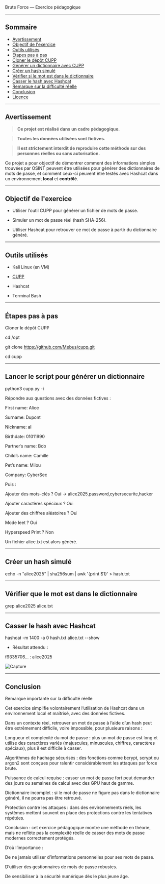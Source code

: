 Brute Force — Exercice pédagogique

---

## Sommaire

- [Avertissement](#avertissement)
- [Objectif de l'exercice](#objectif-de-lexercice)
- [Outils utilisés](#outils-utilisés)
- [Étapes pas à pas](#étapes-pas-à-pas)
- [Cloner le dépôt CUPP](#cloner-le-dépôt-cupp)
- [Générer un dictionnaire avec CUPP](#générer-un-dictionnaire-avec-cupp)
- [Créer un hash simulé](#créer-un-hash-simulé)
- [Vérifier si le mot est dans le dictionnaire](#vérifier-si-le-mot-est-dans-le-dictionnaire)
- [Casser le hash avec Hashcat](#casser-le-hash-avec-hashcat)
- [Remarque sur la difficulté réelle](#remarque-sur-la-difficulté-réelle)
- [Conclusion](#conclusion)
- [Licence](#licence)

---

## Avertissement

> **Ce projet est réalisé dans un cadre pédagogique.**  

> **Toutes les données utilisées sont fictives.**  

> **Il est strictement interdit de reproduire cette méthode sur des personnes réelles ou sans autorisation.**


Ce projet a pour objectif de démontrer comment des informations simples trouvées par OSINT peuvent être utilisées pour générer des dictionnaires de mots de passe, et comment ceux-ci peuvent être testés avec Hashcat dans un environnement **local** et **contrôlé**.

---

## **Objectif de l'exercice**


- Utiliser l'outil CUPP pour générer un fichier de mots de passe.

- Simuler un mot de passe réel (hash SHA-256).

- Utiliser Hashcat pour retrouver ce mot de passe à partir du dictionnaire généré.

---

## **Outils utilisés**

- Kali Linux (en VM)

- [CUPP](https://github.com/Mebus/cupp)

- Hashcat

- Terminal Bash

---

## Étapes pas à pas

 Cloner le dépôt CUPP

cd /opt

git clone https://github.com/Mebus/cupp.git

cd cupp

---

## Lancer le script pour générer un dictionnaire

python3 cupp.py -i


Répondre aux questions avec des données fictives :

First name: Alice

Surname: Dupont

Nickname: al

Birthdate: 01011990

Partner’s name: Bob

Child’s name: Camille

Pet’s name: Milou

Company: CyberSec


Puis :

Ajouter des mots-clés ? Oui → alice2025,password,cybersecurite,hacker

Ajouter caractères spéciaux ? Oui

Ajouter des chiffres aléatoires ? Oui

Mode leet ? Oui

Hyperspeed Print ? Non

Un fichier alice.txt est alors généré.

---

## Créer un hash simulé

echo -n "alice2025" | sha256sum | awk '{print $1}' > hash.txt

---

## Vérifier que le mot est dans le dictionnaire

grep alice2025 alice.txt

---

## Casser le hash avec Hashcat

hashcat -m 1400 -a 0 hash.txt alice.txt --show

- Résultat attendu :

f9335706... : alice2025

![Capture](images/cupp10.jpg)

---

## Conclusion

Remarque importante sur la difficulté réelle


Cet exercice simplifie volontairement l’utilisation de Hashcat dans un environnement local et maîtrisé, avec des données fictives.


Dans un contexte réel, retrouver un mot de passe à l’aide d’un hash peut être extrêmement difficile, voire impossible, pour plusieurs raisons :

Longueur et complexité du mot de passe : plus un mot de passe est long et utilise des caractères variés (majuscules, minuscules, chiffres, caractères spéciaux), plus il est difficile à casser.

Algorithmes de hachage sécurisés : des fonctions comme bcrypt, scrypt ou argon2 sont conçues pour ralentir considérablement les attaques par force brute.

Puissance de calcul requise : casser un mot de passe fort peut demander des jours ou semaines de calcul avec des GPU haut de gamme.

Dictionnaire incomplet : si le mot de passe ne figure pas dans le dictionnaire généré, il ne pourra pas être retrouvé.

Protection contre les attaques : dans des environnements réels, les systèmes mettent souvent en place des protections contre les tentatives répétées.



Conclusion : cet exercice pédagogique montre une méthode en théorie, mais ne reflète pas la complexité réelle de casser des mots de passe modernes correctement protégés.


D’où l’importance :

De ne jamais utiliser d’informations personnelles pour ses mots de passe.

D’utiliser des gestionnaires de mots de passe robustes.

De sensibiliser à la sécurité numérique dès le plus jeune âge.
























